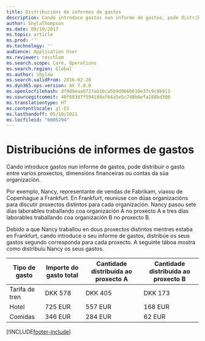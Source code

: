 ```yaml
---
title: Distribucións de informes de gastos
description: Cando introduce gastos nun informe de gastos, pode distribuír o gasto entre varios proxectos, entidades legais ou contas da súa organización.
author: ShylaThompson
ms.date: 09/19/2017
ms.topic: article
ms.prod: ''
ms.technology: ''
audience: Application User
ms.reviewer: roschlom
ms.search.scope: Core, Operations
ms.search.region: Global
ms.author: shylaw
ms.search.validFrom: 2016-02-28
ms.dyn365.ops.version: AX 7.0.0
ms.openlocfilehash: df0d9eaa6727ab1bca5b9d966b610e37c9c9b913
ms.sourcegitcommit: 40f68387f594180af64a5e5c748b6efa188bd300
ms.translationtype: HT
ms.contentlocale: gl-ES
ms.lasthandoff: 05/10/2021
ms.locfileid: "6005294"
---
```

# <a name="expense-report-distributions"></a>Distribucións de informes de gastos

Cando introduce gastos nun informe de gastos, pode distribuír o gasto entre varios proxectos, dimensións financeiras ou contas da súa organización.

Por exemplo, Nancy, representante de vendas de Fabrikam, viaxou de Copenhague a Frankfurt. En Frankfurt, reuniuse con dúas organizacións para discutir proxectos distintos para cada organización. Nancy pasou sete días laborables traballando coa organización A no proxecto A e tres días laborables traballando coa organización B no proxecto B.

Debido a que Nancy traballou en dous proxectos distintos mentres estaba en Frankfurt, cando introduce o seu informe de gastos, distribúe os seus gastos segundo corresponda para cada proxecto. A seguinte táboa mostra como distribuíu Nancy os seus gastos.


| Tipo de gasto | Importe do gasto total|Cantidade distribuída ao proxecto A| Cantidade distribuída ao proxecto B |
|--------------|---------------------|-------------------------------|---------------------------------|
|Tarifa de tren   |DKK 578              |DKK 405                        |DKK 173                          |
|Hotel         |725 EUR              |557 EUR                        |168 EUR                          |
|Comidas         |346 EUR              |284 EUR                        |62 EUR                           |



[!INCLUDE[footer-include](../includes/footer-banner.md)]